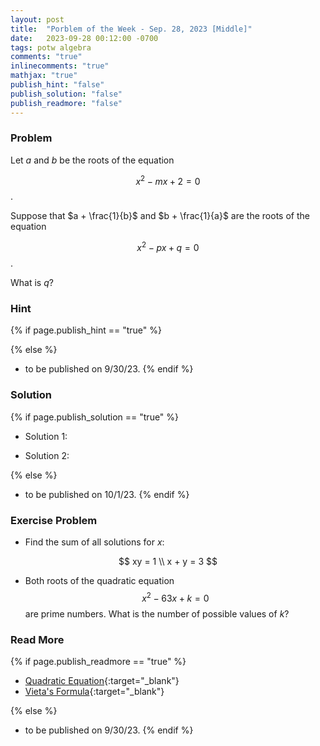 ```yaml
---
layout: post
title:  "Porblem of the Week - Sep. 28, 2023 [Middle]"
date:   2023-09-28 00:12:00 -0700
tags: potw algebra
comments: "true"
inlinecomments: "true"
mathjax: "true"
publish_hint: "false"
publish_solution: "false"
publish_readmore: "false"
---
```

### Problem
Let $a$ and $b$ be the roots of the equation

$$x^2 − mx + 2 = 0$$.

Suppose that $a + \frac{1}{b}$ and $b + \frac{1}{a}$ are the roots of the equation

$$x^2 − px + q = 0$$.

What is $q$?
<!--more-->

### Hint
{% if page.publish_hint == "true" %}

{% else %}
- to be published on 9/30/23.
{% endif %}

### Solution 
{% if page.publish_solution == "true" %}
- Solution 1: 

- Solution 2: 

{% else %}
- to be published on 10/1/23.
{% endif %}

### Exercise Problem
- Find the sum of all solutions for $x$:

$$
xy = 1 \\
x + y = 3
$$

- Both roots of the quadratic equation $$x^2 − 63x + k = 0$$ are prime numbers. What is the number of possible values of $k$?

### Read More
{% if page.publish_readmore == "true" %}
- [Quadratic Equation](https://www.mathsisfun.com/algebra/quadratic-equation.html){:target="_blank"}
- [Vieta's Formula](https://brilliant.org/wiki/vietas-formula/){:target="_blank"}


{% else %}
- to be published on 9/30/23.
{% endif %}
